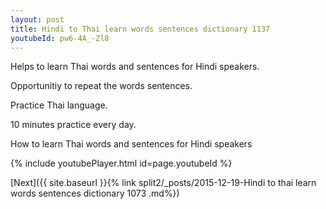 ```yaml
---
layout: post
title: Hindi to Thai learn words sentences dictionary 1137 
youtubeId: pw6-4A_-Zl8
---
```

 
 
Helps to learn Thai words and sentences for Hindi speakers.

Opportunitiy to repeat the words sentences. 

Practice Thai language. 
 
10 minutes practice every day. 
 
How to learn Thai words and sentences for Hindi speakers 
 
{% include youtubePlayer.html id=page.youtubeId %}
 
 
[Next]({{ site.baseurl }}{% link  split2/_posts/2015-12-19-Hindi to thai learn words sentences dictionary 1073 .md%})
 
